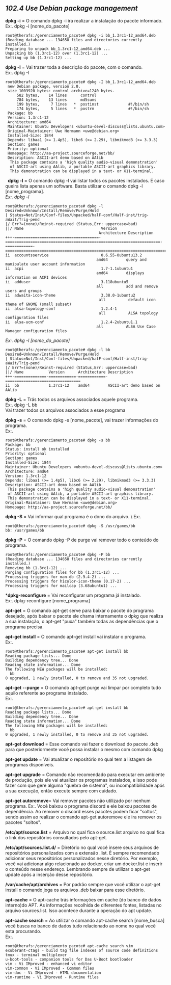 ## ***102.4 Use Debian package management***



**dpkg -i** = O comando dpkg -i ira realizar a instalação do pacote informado. \
Ex:. dpkg -i [nome_do_pacote]

```
root@therafs:/gerenciamento_pacote# dpkg -i bb_1.3rc1-12_amd64.deb
(Reading database ... 134658 files and directories currently installed.)
Preparing to unpack bb_1.3rc1-12_amd64.deb ...
Unpacking bb (1.3rc1-12) over (1.3rc1-12) ...
Setting up bb (1.3rc1-12) ...

```
**dpkg -I** = Vai trazer toda a descrição do pacote, com o comando. \
Ex:. dpkg -I 
```
root@therafs:/gerenciamento_pacote# dpkg -I bb_1.3rc1-12_amd64.deb
 new Debian package, version 2.0.
 size 1003920 bytes: control archive=1240 bytes.
     582 bytes,    14 lines      control
     784 bytes,    13 lines      md5sums
     199 bytes,     7 lines   *  postinst             #!/bin/sh
     174 bytes,     5 lines   *  postrm               #!/bin/sh
 Package: bb
 Version: 1.3rc1-12
 Architecture: amd64
 Maintainer: Ubuntu Developers <ubuntu-devel-discuss@lists.ubuntu.com>
 Original-Maintainer: Uwe Hermann <uwe@debian.org>
 Installed-Size: 1844
 Depends: libaa1 (>= 1.4p5), libc6 (>= 2.29), libmikmod3 (>= 3.3.3)
 Section: games
 Priority: optional
 Homepage: http://aa-project.sourceforge.net/bb/
 Description: ASCII-art demo based on AAlib
  This package contains a 'high quality audio-visual demonstration'
  of ASCII-art using AAlib, a portable ASCII-art graphics library.
  This demonstration can be displayed in a text- or X11-terminal.

```
 
**dpkg -l** = O comando dpkg -l vai listar todos os pacotes instalados. E caso queira lista apenas um software. Basta utilizar o comando dpkg -l [nome_programa]. \
*Ex:. dpkg -l*

```
root@therafs:/gerenciamento_pacote# dpkg -l
Desired=Unknown/Install/Remove/Purge/Hold
| Status=Not/Inst/Conf-files/Unpacked/halF-conf/Half-inst/trig-aWait/Trig-pend
|/ Err?=(none)/Reinst-required (Status,Err: uppercase=bad)
||/ Name                                  Version                                                              Architecture Description
+++-=====================================-====================================================================-============-===============================================================================
ii  accountsservice                       0.6.55-0ubuntu13.2                                                   amd64        query and manipulate user account information
ii  acpi                                  1.7-1.1ubuntu1                                                       amd64        displays information on ACPI devices
ii  adduser                               3.118ubuntu5                                                         all          add and remove users and groups
ii  adwaita-icon-theme                    3.38.0-1ubuntu2                                                      all          default icon theme of GNOME (small subset)
ii  alsa-topology-conf                    1.2.4-1                                                              all          ALSA topology configuration files
ii  alsa-ucm-conf                         1.2.4-2ubuntu1.1                                                     all          ALSA Use Case Manager configuration files
```


*Ex:. dpkg -l [nome_do_pacote]*

```
root@therafs:/gerenciamento_pacote# dpkg -l bb
Desired=Unknown/Install/Remove/Purge/Hold
| Status=Not/Inst/Conf-files/Unpacked/halF-conf/Half-inst/trig-aWait/Trig-pend
|/ Err?=(none)/Reinst-required (Status,Err: uppercase=bad)
||/ Name           Version      Architecture Description
+++-==============-============-============-=================================
ii  bb             1.3rc1-12    amd64        ASCII-art demo based on AAlib

```

**dpkg -L** = Trás todos os arquivos associados aquele programa. \
Ex:. dpkg -L bb \
Vai trazer todos os arquivos associados a esse programa

**dpkg -s** = O comando dpkg -s [nome_pacote], vai trazer informações do programa. \
Ex:. 

```
root@therafs:/gerenciamento_pacote# dpkg -s bb
Package: bb
Status: install ok installed
Priority: optional
Section: games
Installed-Size: 1844
Maintainer: Ubuntu Developers <ubuntu-devel-discuss@lists.ubuntu.com>
Architecture: amd64
Version: 1.3rc1-12
Depends: libaa1 (>= 1.4p5), libc6 (>= 2.29), libmikmod3 (>= 3.3.3)
Description: ASCII-art demo based on AAlib
 This package contains a 'high quality audio-visual demonstration'
 of ASCII-art using AAlib, a portable ASCII-art graphics library.
 This demonstration can be displayed in a text- or X11-terminal.
Original-Maintainer: Uwe Hermann <uwe@debian.org>
Homepage: http://aa-project.sourceforge.net/bb/

```

**dpkg -S** = Vai informar qual programa é o dono do arquivo. \ 
Ex:. 
```
root@therafs:/gerenciamento_pacote# dpkg -S /usr/games/bb
bb: /usr/games/bb

```


**dpkg -P** = O comando dpkg -P de purge vai remover todo o conteúdo do programa. 

```
root@therafs:/gerenciamento_pacote# dpkg -P bb
(Reading database ... 134658 files and directories currently installed.)
Removing bb (1.3rc1-12) ...
Purging configuration files for bb (1.3rc1-12) ...
Processing triggers for man-db (2.9.4-2) ...
Processing triggers for hicolor-icon-theme (0.17-2) ...
Processing triggers for mailcap (3.68ubuntu1) ...

```

***dpkg-reconfigure** = Vai reconfigurar um programa já instalado. \
Ex:. dpkg-reconfigure [nome_programa]


**apt-get** = O comando apt-get serve para baixar o pacote do programa desejado, após baixar o pacote ele chama internamente o dpkg que realiza a sua instalação, o apt-get "puxa" também todas as dependências que o programa precisa. 

**apt-get install** = O comando apt-get install vai instalar o programa. \
Ex:.
```
root@therafs:/gerenciamento_pacote# apt-get install bb
Reading package lists... Done
Building dependency tree... Done
Reading state information... Done
The following NEW packages will be installed:
  bb
0 upgraded, 1 newly installed, 0 to remove and 35 not upgraded.

```

**apt-get --purge** = O comando apt-get purge vai limpar por completo tudo aquilo referente ao programa instalado. \
Ex:.
```
root@therafs:/gerenciamento_pacote# apt-get install bb
Reading package lists... Done
Building dependency tree... Done
Reading state information... Done
The following NEW packages will be installed:
  bb
0 upgraded, 1 newly installed, 0 to remove and 35 not upgraded.

```

**apt-get download** = Esse comando vai fazer o download do pacote .deb para que posteriormente você possa instalar o mesmo com comando dpkg

**apt-get update** = Vai atualizar o repositório no qual tem a listagem de programas disponíveis. 

**apt-get upgrade** = Comando não recomendado para executar em ambiente de produção, pois ele vai atualizar os programas instalados, e isso pode fazer com que gere alguma "quebra de sistema", ou incompatibilidade após a sua execução, então execute sempre com cuidado.

**apt-get autoremove**= Vai remover pacotes não utilizado por nenhum programa. Ex:. Você baixou o programa discord e ele baixou pacotes de dependência. Ao remover o discord esses pacotes podem ficar "soltos", sendo assim ao realizar o comando apt-get autoremove ele ira remover os pacotes "soltos".

**/etc/apt/source.list** = Arquivo no qual fica o source.list arquivo no qual fica o link dos repositórios consultados pelo apt-get. 

**/etc/apt/sources.list.d/** = Diretório no qual você insere seus arquivos de repositórios personalizados com a extensão .list. É sempre recomendado adicionar seus repositórios personalizados nesse diretório. Por exemplo, você vai adicionar algo relacionado ao docker, criar um docker.list e inserir o conteúdo nesse endereço. Lembrando sempre de utilizar o apt-get update após a inserção desse repositório.

**/var/cache/apt/archives** = Por padrão sempre que você utilizar o apt-get install o comando joga os arquivos .deb baixar para esse diretório. 

**apt-cache** = O apt-cache trás informações em cache (do banco de dados interno)do APT. As informações recolhida de diferentes fontes, listadas no arquivo sources.list. Isso acontece durante a operação do apt update.

**apt-cache search** = Ao utilizar o comando apt-cache search [nome_busca] você busca no banco de dados tudo relacionado ao nome no qual você esta procurando. \
Ex:. 

```
root@therafs:/gerenciamento_pacote# apt-cache search vim
exuberant-ctags - build tag file indexes of source code definitions
tmux - terminal multiplexer
u-boot-tools - companion tools for Das U-Boot bootloader
vim - Vi IMproved - enhanced vi editor
vim-common - Vi IMproved - Common files
vim-doc - Vi IMproved - HTML documentation
vim-runtime - Vi IMproved - Runtime files

```


